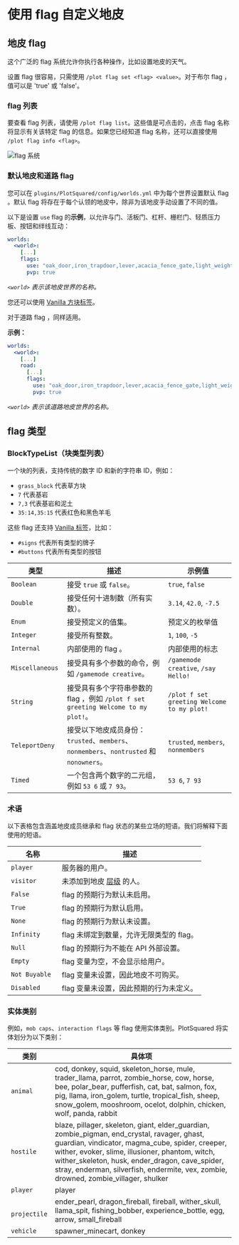 # 使用 flag 自定义地皮

## 地皮 flag

这个广泛的 flag 系统允许你执行各种操作，比如设置地皮的天气。

设置 flag 很容易，只需使用 `/plot flag set <flag> <value>`。对于布尔 flag ，值可以是 'true' 或 'false'。

###  flag 列表

要查看 flag 列表，请使用 `/plot flag list`。这些值是可点击的，点击 flag 名称将显示有关该特定 flag 的信息。如果您已经知道 flag 名称，还可以直接使用 `/plot flag info <flag>`。

![flag 系统](https://i.imgur.com/uTPjJEE.png)

### 默认地皮和道路 flag 

您可以在 `plugins/PlotSquared/config/worlds.yml` 中为每个世界设置默认 flag 。默认 flag 将存在于每个认领的地皮中，除非为该地皮手动设置了不同的值。

以下是设置 `use`  flag 的**示例**，以允许与门、活板门、杠杆、栅栏门、轻质压力板、按钮和绊线互动：

```yaml
worlds:
  <world>:
    [...]
    flags:
      use: "oak_door,iron_trapdoor,lever,acacia_fence_gate,light_weighted_pressure_plate,oak_button,tripwire"
      pvp: true
```

_`<world>` 表示该地皮世界的名称。_

您还可以使用 [Vanilla 方块标签](vanilla-tags.md)。

对于道路 flag ，同样适用。

**示例：**

```yaml
worlds:
  <world>:
    [...]
    road:
      [...]
      flags:
        use: "oak_door,iron_trapdoor,lever,acacia_fence_gate,light_weighted_pressure_plate,oak_button,tripwire"
        pvp: true
```

_`<world>` 表示该道路地皮世界的名称。_

##  flag 类型

### BlockTypeList（块类型列表）

一个块的列表，支持传统的数字 ID 和新的字符串 ID，例如：

* `grass_block` 代表草方块
* `7` 代表基岩
* `7,3` 代表基岩和泥土
* `35:14,35:15` 代表红色和黑色羊毛

这些 flag 还支持 [Vanilla 标签](vanilla-tags.md)，比如：

* `#signs` 代表所有类型的牌子
* `#buttons` 代表所有类型的按钮


| 类型                | 描述                                           | 示例值                                                  |
|--------------------|------------------------------------------------|---------------------------------------------------------|
| `Boolean        `    | 接受 `true` 或 `false`。                          | `true`, `false`                                          |
| `Double         `    | 接受任何十进制数（所有实数）。                     | `3.14`, `42.0`, `-7.5`                                   |
| `Enum           `    | 接受预定义的值集。                                | 预定义的枚举值                                           |
| `Integer        `    | 接受所有整数。                                    | `1`, `100`, `-5`                                        |
| `Internal       `    | 内部使用的 flag 。                                | 内部使用的标志                                           |
| `Miscellaneous  `    | 接受具有多个参数的命令，例如 `/gamemode creative`。 | `/gamemode creative`, `/say Hello!`                       |
| `String         `    | 接受具有多个字符串参数的 flag ，例如 `/plot f set greeting Welcome to my plot!`。| `/plot f set greeting Welcome to my plot!`               |
| `TeleportDeny`       | 接受以下地皮成员身份：`trusted`、`members`、`nonmembers`、`nontrusted` 和 `nonowners`。| `trusted`, `members`, `nonmembers`                     |
| `Timed   `           | 一个包含两个数字的二元组，例如 `53 6` 或 `7 93`。  | `53 6`, `7 93`                                           |



### 术语

以下表格包含涵盖地皮成员继承和 flag 状态的某些立场的短语。我们将解释下面使用的短语。

| 名称           | 描述                                                               |
|--------------|--------------------------------------------------------------------|
| `player      `     | 服务器的用户。                                                     |
| `visitor     `      | 未添加到地皮 [层级](jurisdiction) 的人。               |
| `False       ` | flag 的预期行为默认未启用。                                        |
| `True        ` | flag 的预期行为默认启用。                                          |
| `None        ` | flag 的预期行为默认未设置。                                        |
| `Infinity    ` | flag 未绑定到数量，允许无限类型的 flag。                            |
| `Null        ` | flag 的预期行为不能在 API 外部设置。                               |
| `Empty       ` | flag 变量为空，不会显示给用户。                                    |
| `Not Buyable ` | flag 变量未设置，因此地皮不可购买。                                |
| `Disabled    ` | flag 变量未设置，因此预期的行为未定义。                            |


### 实体类别

例如，`mob caps`、`interaction flags` 等 flag 使用实体类别。PlotSquared 将实体划分为以下类别：


| 类别         | 具体项                                                                                               |
|-------------|------------------------------------------------------------------------------------------------------|
| `animal `     | cod, donkey, squid, skeleton_horse, mule, trader_llama, parrot, zombie_horse, cow, horse, bee, polar_bear, pufferfish, cat, bat, salmon, fox, pig, llama, iron_golem, turtle, tropical_fish, sheep, snow_golem, mooshroom, ocelot, dolphin, chicken, wolf, panda, rabbit |
| `hostile `    | blaze, pillager, skeleton, giant, elder_guardian, zombie_pigman, end_crystal, ravager, ghast, guardian, vindicator, magma_cube, spider, creeper, wither, evoker, slime, illusioner, phantom, witch, wither_skeleton, husk, ender_dragon, cave_spider, stray, enderman, silverfish, endermite, vex, zombie, drowned, zombie_villager, shulker |
| `player `     | player                                                                                               |
|` projectile`  | ender_pearl, dragon_fireball, fireball, wither_skull, llama_spit, fishing_bobber, experience_bottle, egg, arrow, small_fireball |
| `vehicle   `  | spawner_minecart, donkey                                                                            |

